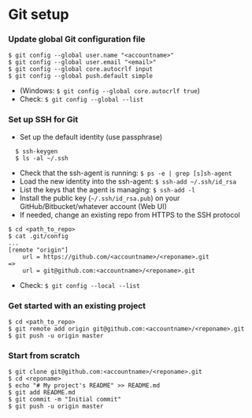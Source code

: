 # Git setup

### Update global Git configuration file
```
$ git config --global user.name "<accountname>"
$ git config --global user.email "<email>"
$ git config --global core.autocrlf input
$ git config --global push.default simple
```
* (Windows: `$ git config --global core.autocrlf true`)
* Check: `$ git config --global --list`

### Set up SSH for Git
* Set up the default identity (use passphrase)
```
  $ ssh-keygen
  $ ls -al ~/.ssh
```
* Check that the ssh-agent is running: `$ ps -e | grep [s]sh-agent`
* Load the new identity into the ssh-agent: `$ ssh-add ~/.ssh/id_rsa`
* List the keys that the agent is managing: `$ ssh-add -l`
* Install the public key (`~/.ssh/id_rsa.pub`) on your GitHub/Bitbucket/whatever account (Web UI)
* If needed, change an existing repo from HTTPS to the SSH protocol
```
$ cd <path_to_repo>
$ cat .git/config
...
[remote "origin"]
	url = https://github.com/<accountname>/<reponame>.git
=>
	url = git@github.com:<accountname>/<reponame>.git
```
* Check: `$ git config --local --list`

### Get started with an existing project
```
$ cd <path_to_repo>
$ git remote add origin git@github.com:<accountname>/<reponame>.git
$ git push -u origin master
```

### Start from scratch
```
$ git clone git@github.com:<accountname>/<reponame>.git
$ cd <reponame>
$ echo "# My project's README" >> README.md
$ git add README.md
$ git commit -m "Initial commit"
$ git push -u origin master
```
